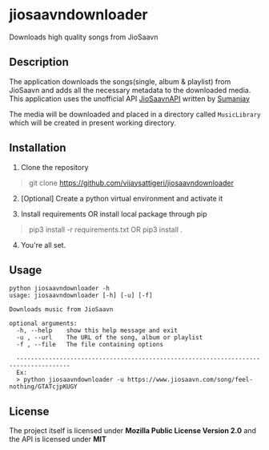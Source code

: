 # jiosaavndownloader
Downloads high quality songs from JioSaavn

## Description
The application downloads the songs(single, album & playlist) from JioSaavn and adds all the necessary metadata to the downloaded media. This application uses the unofficial API [JioSaavnAPI](https://github.com/cyberboysumanjay/JioSaavnAPI) written by [Sumanjay](https://github.com/cyberboysumanjay)

The media will be downloaded and placed in a directory called `MusicLibrary` which will be created in present working directory.

## Installation
1. Clone the repository

> git clone https://github.com/vijaysattigeri/jiosaavndownloader

2. [Optional] Create a python virtual environment and activate it

3. Install requirements OR install local package through pip

> pip3 install -r requirements.txt
OR
> pip3 install .

4. You're all set.

## Usage

    python jiosaavndownloader -h
    usage: jiosaavndownloader [-h] [-u] [-f]
    
    Downloads music from JioSaavn
    
    optional arguments:
      -h, --help    show this help message and exit
      -u , --url    The URL of the song, album or playlist
      -f , --file   The file containing options
      
      -------------------------------------------------------------------------------------
      Ex:
      > python jiosaavndownloader -u https://www.jiosaavn.com/song/feel-nothing/GTATcjpKUGY
      
      
## License
The project itself is licensed under **Mozilla Public License Version 2.0** and the API is licensed under **MIT**


